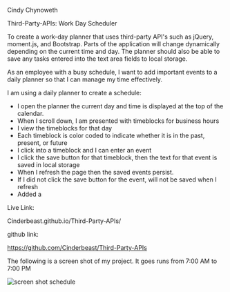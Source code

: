 Cindy Chynoweth

Third-Party-APIs: Work Day Scheduler

To create a work-day planner that uses third-party API's such as jQuery, moment.js, and Bootstrap. Parts of the application will change dynamically depending on the current time and day. The planner should also be able to save any tasks entered into the text area fields to local storage.

As an employee with a busy schedule, I want to add important events to a daily planner so that I can manage my time effectively.

I am using a daily planner to create a schedule:

- I open the planner the current day and time is displayed at the top of the calendar.
- When I scroll down, I am presented with timeblocks for business hours
- I view the timeblocks for that day
- Each timeblock is color coded to indicate whether it is in the past, present, or future
- I click into a timeblock and I can enter an event
- I click the save button for that timeblock, then the text for that event is saved in local storage
- When I refresh the page then the saved events persist.
- If I did not click the save button for the event, will not be saved when I refresh
- Added a 

Live Link:

Cinderbeast.github.io/Third-Party-APIs/

github link: 

https://github.com/Cinderbeast/Third-Party-APIs


The following is a screen shot of my project. It goes runs from 7:00 AM to 7:00 PM

![screen shot schedule](https://user-images.githubusercontent.com/105569378/179367111-6ab79656-0b20-4189-a6ba-64320ab7fa26.png)
